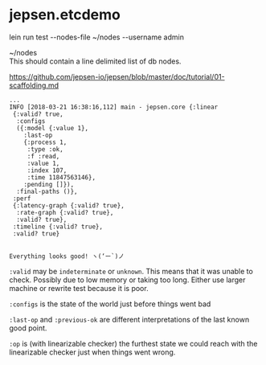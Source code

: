 # jepsen.etcdemo

lein run test --nodes-file ~/nodes --username admin

~/nodes  
This should contain a line delimited list of db nodes.

https://github.com/jepsen-io/jepsen/blob/master/doc/tutorial/01-scaffolding.md

```
...
INFO [2018-03-21 16:38:16,112] main - jepsen.core {:linear
 {:valid? true,
  :configs
  ({:model {:value 1},
    :last-op
    {:process 1,
     :type :ok,
     :f :read,
     :value 1,
     :index 107,
     :time 11847563146},
    :pending []}),
  :final-paths ()},
 :perf
 {:latency-graph {:valid? true},
  :rate-graph {:valid? true},
  :valid? true},
 :timeline {:valid? true},
 :valid? true}


Everything looks good! ヽ(‘ー`)ノ
```

`:valid` may be `indeterminate` or `unknown`. This means that it was unable to check. Possibly due to low memory or taking too long. Either use larger machine or rewrite test because it is poor.

`:configs` is the state of the world just before things went bad

`:last-op` and `:previous-ok` are different interpretations of the last known good point.

`:op` is (with linearizable checker) the furthest state we could reach with the linearizable checker just when things went wrong.
